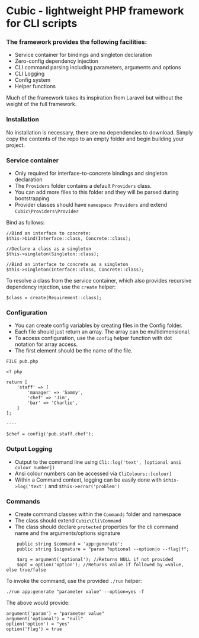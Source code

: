 # Cubic - lightweight PHP framework for CLI scripts

### The framework provides the following facilities:
- Service container for bindings and singleton declaration
- Zero-config dependency injection
- CLI command parsing including parameters, arguments and options
- CLI Logging
- Config system
- Helper functions

Much of the framework takes its inspiration from Laravel but without the weight of the full framework.

### Installation
No installation is necessary, there are no dependencies to download. 
Simply copy the contents of the repo to an empty folder and begin building your project.

### Service container
- Only required for interface-to-concrete bindings and singleton declaration
- The `Providers` folder contains a default `Providers` class. 
- You can add more files to this folder and they will be parsed during bootstrapping
- Provider classes should have `namespace Providers` and extend `Cubic\Providers\Provider`

Bind as follows:
```
//Bind an interface to concrete:
$this->bind(Interface::class, Concrete::class);

//Declare a class as a singleton
$this->singleton(Singleton::class);

//Bind an interface to concrete as a singleton
$this->singleton(Interface::class, Concrete::class);
```

To resolve a class from the service container, 
which also provides recursive dependency injection, use the `create` helper:
```
$class = create(Requirement::class);
```

### Configuration
- You can create config variables by creating files in the Config folder.
- Each file should just return an array. The array can be multidimensional.
- To access configuration, use the `config` helper function with dot notation for array access. 
- The first element should be the name of the file.

```
FILE pub.php

<? php

return [
    'staff' => [
        'manager' => 'Sammy',
        'chef' => 'Jim',
        'bar' => 'Charlie',
    ]
];

----

$chef = config('pub.staff.chef');
```

### Output Logging
- Output to the command line using `Cli::log('text', [optional ansi colour number])`
- Ansi colour numbers can be accessed via `CliColours::[colour]`
- Within a Command context, logging can be easily done with `$this->log('text')` and `$this->error('problem')`

### Commands
- Create command classes within the `Commands` folder and namespace
- The class should extend `Cubic\Cli\Command`
- The class should declare `protected` properties for the cli command name and the arguments/options signature

```
    public string $command = 'app:generate';
    public string $signature = "param ?optional --option|o --flag|f";
    
    $arg = argument('optional'); //Returns NULL if not provided
    $opt = option('option'); //Returns value if followed by =value, else true/false
```

To invoke the command, use the provided `./run` helper:
```
./run app:generate "parameter value" --option=yes -f
```

The above would provide:
```
argument('param') = "parameter value"
argument('optional') = "null"
option('option') = "yes"
option('flag') = true
```
